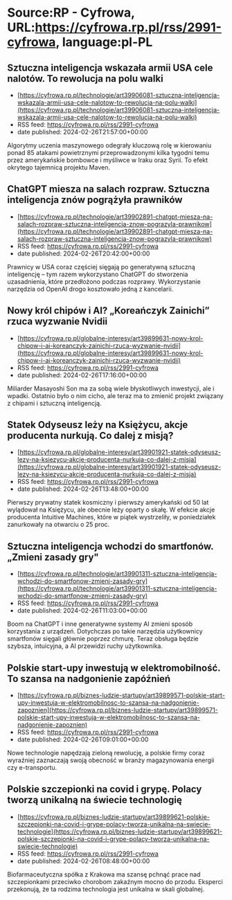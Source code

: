 # Source:RP - Cyfrowa, URL:https://cyfrowa.rp.pl/rss/2991-cyfrowa, language:pl-PL

## Sztuczna inteligencja wskazała armii USA cele nalotów. To rewolucja na polu walki
 - [https://cyfrowa.rp.pl/technologie/art39906081-sztuczna-inteligencja-wskazala-armii-usa-cele-nalotow-to-rewolucja-na-polu-walki](https://cyfrowa.rp.pl/technologie/art39906081-sztuczna-inteligencja-wskazala-armii-usa-cele-nalotow-to-rewolucja-na-polu-walki)
 - RSS feed: https://cyfrowa.rp.pl/rss/2991-cyfrowa
 - date published: 2024-02-26T21:57:00+00:00

Algorytmy uczenia maszynowego odegrały kluczową rolę w kierowaniu ponad 85 atakami powietrznymi przeprowadzonymi kilka tygodni temu przez amerykańskie bombowce i myśliwce w Iraku oraz Syrii. To efekt okrytego tajemnicą projektu Maven.

## ChatGPT miesza na salach rozpraw. Sztuczna inteligencja znów pogrążyła prawników
 - [https://cyfrowa.rp.pl/technologie/art39902891-chatgpt-miesza-na-salach-rozpraw-sztuczna-inteligencja-znow-pograzyla-prawnikow](https://cyfrowa.rp.pl/technologie/art39902891-chatgpt-miesza-na-salach-rozpraw-sztuczna-inteligencja-znow-pograzyla-prawnikow)
 - RSS feed: https://cyfrowa.rp.pl/rss/2991-cyfrowa
 - date published: 2024-02-26T20:42:00+00:00

Prawnicy w USA coraz częściej sięgają po generatywną sztuczną inteligencję – tym razem wykorzystano ChatGPT do stworzenia uzasadnienia, które przedłożono podczas rozprawy. Wykorzystanie narzędzia od OpenAI drogo kosztowało jedną z kancelarii.

## Nowy król chipów i AI? „Koreańczyk Zainichi” rzuca wyzwanie Nvidii
 - [https://cyfrowa.rp.pl/globalne-interesy/art39899631-nowy-krol-chipow-i-ai-koreanczyk-zainichi-rzuca-wyzwanie-nvidii](https://cyfrowa.rp.pl/globalne-interesy/art39899631-nowy-krol-chipow-i-ai-koreanczyk-zainichi-rzuca-wyzwanie-nvidii)
 - RSS feed: https://cyfrowa.rp.pl/rss/2991-cyfrowa
 - date published: 2024-02-26T17:16:00+00:00

Miliarder Masayoshi Son ma za sobą wiele błyskotliwych inwestycji, ale i wpadki. Ostatnio było o nim cicho, ale teraz ma to zmienić projekt związany z chipami i sztuczną inteligencją.

## Statek Odyseusz leży na Księżycu, akcje producenta nurkują. Co dalej z misją?
 - [https://cyfrowa.rp.pl/globalne-interesy/art39901921-statek-odyseusz-lezy-na-ksiezycu-akcje-producenta-nurkuja-co-dalej-z-misja](https://cyfrowa.rp.pl/globalne-interesy/art39901921-statek-odyseusz-lezy-na-ksiezycu-akcje-producenta-nurkuja-co-dalej-z-misja)
 - RSS feed: https://cyfrowa.rp.pl/rss/2991-cyfrowa
 - date published: 2024-02-26T13:48:00+00:00

Pierwszy prywatny statek kosmiczny i pierwszy amerykański od 50 lat wylądował na Księżycu, ale obecnie leży oparty o skałę. W efekcie akcje producenta Intuitive Machines, które w piątek wystrzeliły, w poniedziałek zanurkowały na otwarciu o 25 proc.

## Sztuczna inteligencja wchodzi do smartfonów. „Zmieni zasady gry"
 - [https://cyfrowa.rp.pl/technologie/art39901311-sztuczna-inteligencja-wchodzi-do-smartfonow-zmieni-zasady-gry](https://cyfrowa.rp.pl/technologie/art39901311-sztuczna-inteligencja-wchodzi-do-smartfonow-zmieni-zasady-gry)
 - RSS feed: https://cyfrowa.rp.pl/rss/2991-cyfrowa
 - date published: 2024-02-26T11:03:00+00:00

Boom na ChatGPT i inne generatywne systemy AI zmieni sposób korzystania z urządzeń. Dotychczas po takie narzędzia użytkownicy smartfonów sięgali głównie poprzez chmurę. Teraz obsługa będzie szybsza, intuicyjna, a AI przewidzi ruchy użytkownika.

## Polskie start-upy inwestują w elektromobilność. To szansa na nadgonienie zapóźnień
 - [https://cyfrowa.rp.pl/biznes-ludzie-startupy/art39899571-polskie-start-upy-inwestuja-w-elektromobilnosc-to-szansa-na-nadgonienie-zapoznien](https://cyfrowa.rp.pl/biznes-ludzie-startupy/art39899571-polskie-start-upy-inwestuja-w-elektromobilnosc-to-szansa-na-nadgonienie-zapoznien)
 - RSS feed: https://cyfrowa.rp.pl/rss/2991-cyfrowa
 - date published: 2024-02-26T09:01:00+00:00

Nowe technologie napędzają zieloną rewolucję, a polskie firmy coraz wyraźniej zaznaczają swoją obecność w branży magazynowania energii czy e-transportu.

## Polskie szczepionki na covid i grypę. Polacy tworzą unikalną na świecie technologię
 - [https://cyfrowa.rp.pl/biznes-ludzie-startupy/art39899621-polskie-szczepionki-na-covid-i-grype-polacy-tworza-unikalna-na-swiecie-technologie](https://cyfrowa.rp.pl/biznes-ludzie-startupy/art39899621-polskie-szczepionki-na-covid-i-grype-polacy-tworza-unikalna-na-swiecie-technologie)
 - RSS feed: https://cyfrowa.rp.pl/rss/2991-cyfrowa
 - date published: 2024-02-26T08:48:00+00:00

Biofarmaceutyczna spółka z Krakowa ma szansę pchnąć prace nad szczepionkami przeciwko chorobom zakaźnym mocno do przodu. Eksperci przekonują, że ta rodzima technologia jest unikalna w skali globalnej.

